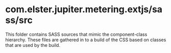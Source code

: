 # com.elster.jupiter.metering.extjs/sass/src

This folder contains SASS sources that mimic the component-class hierarchy. These files
are gathered in to a build of the CSS based on classes that are used by the build.
